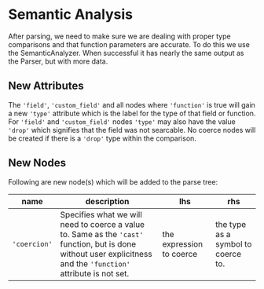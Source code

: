 # Semantic Analysis

After parsing, we need to make sure we are dealing with proper type comparisons and that function parameters are accurate. To do this we use the SemanticAnalyzer. When successful it has nearly the same output as the Parser, but with more data.

## New Attributes

The `'field'`, `'custom_field'` and all nodes where `'function'` is true will gain a new `'type'` attribute which is the label for the type of that field or function. For `'field'` and `'custom_field'` nodes `'type'` may also have the value `'drop'` which signifies that the field was not searcable. No coerce nodes will be created if there is a `'drop'` type within the comparison.

## New Nodes

Following are new node(s) which will be added to the parse tree:

name | description | lhs | rhs
---- | ----------- | --- | ---
`'coercion'` | Specifies what we will need to coerce a value to. Same as the `'cast'` function, but is done without user explicitness and the `'function'` attribute is not set. | the expression to coerce | the type as a symbol to coerce to.

